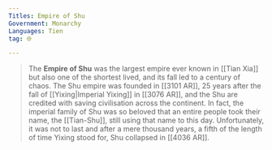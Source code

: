 ```yaml
---
Titles: Empire of Shu
Government: Monarchy
Languages: Tien
tag: 🌐

---
```


> The **Empire of Shu** was the largest empire ever known in [[Tian Xia]] but also one of the shortest lived, and its fall led to a century of chaos. The Shu empire was founded in [[3101 AR]], 25 years after the fall of [[Yixing|Imperial Yixing]] in [[3076 AR]], and the Shu are credited with saving civilisation across the continent. In fact, the imperial family of Shu was so beloved that an entire people took their name, the [[Tian-Shu]], still using that name to this day. Unfortunately, it was not to last and after a mere thousand years, a fifth of the length of time Yixing stood for, Shu collapsed in [[4036 AR]].







